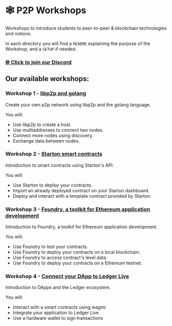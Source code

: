 # 🕸️ P2P Workshops

Workshops to introduce students to peer-to-peer & blockchain technologies and notions.

In each directory you will find a `README` explaining the purpose of the Workshop, and a `SETUP` if needed.

### [🌐 Click to join our Discord](https://discord.gg/Yqq2ADGDS7)

## Our available workshops:

### Workshop 1 - [libp2p and golang](./1.libp2p)

Create your own p2p network using libp2p and the golang language.

You will:

- Use libp2p to create a host.
- Use multiaddresses to connect two nodes.
- Connect more nodes using discovery.
- Exchange data between nodes.

### Workshop 2 - [Starton smart contracts](./1.libp2p)

Introduction to smart contracts using Starton's API.

You will:

- Use Starton to deploy your contracts.
- Import an already deployed contract on your Starton dashboard.
- Deploy and interact with a template contract provided by Starton.

### Workshop 3 - [Foundry, a toolkit for Ethereum application development](./3.foundry)

Introduction to Foundry, a toolkit for Ethereum application development.

You will:

- Use Foundry to test your contracts.
- Use Foundry to deploy your contracts on a local blockchain.
- Use Foundry to access contract's level data.
- Use Foundry to deploy your contracts on a Ethereum testnet.

### Workshop 4 - [Connect your DApp to Ledger Live](./4.DApp_Ledger_Live/)

Introduction to DApps and the Ledger ecosystem.

You will:

- Interact with a smart contracts using wagmi
- Integrate your application to Ledger Live
- Use a hardware wallet to sign transactions